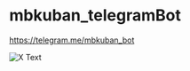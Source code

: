 # mbkuban_telegramBot
https://telegram.me/mbkuban_bot

![X Text](https://github.com/xvadsan/mbkuban_telegramBot/blob/master/giphy.gif)
